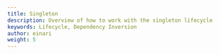 ```yaml
---
title: Singleton
description: Overview of how to work with the singleton lifecycle
keywords: Lifecycle, Dependency Inversion
author: einari
weight: 5
---
```


